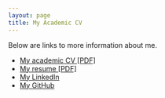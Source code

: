 ```yaml
---
layout: page
title: My Academic CV
---
```


<!-- Text stuff -->
<p>Below are links to more information about me.</p>
<ul>
<li><a href="https://maciejkos.github.io/assets/documents/Maciej_R_Kos_cv.pdf">My academic CV [PDF]</a></li>
<li><a href="https://maciejkos.github.io/assets/documents/Maciej Kos - resume - current.pdf">My resume [PDF]</a></li>
<li><a href="https://www.linkedin.com/in/maciejkos/">My LinkedIn</a></li>
<li><a href="https://github.com/maciejkos">My GitHub</a></li>
</ul>

